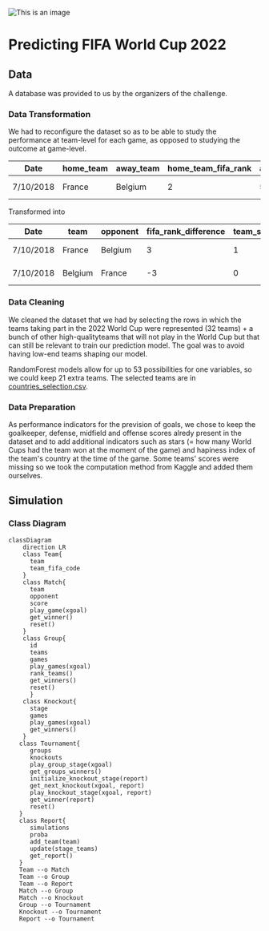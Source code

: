 ![This is an image](https://www.jumpdesign.co.uk/wp-content/uploads/2021/02/BANNER-LOGO.jpg)

# Predicting FIFA World Cup 2022

## Data

A database was provided to us by the organizers of the challenge.

### Data Transformation

We had to reconfigure the dataset so as to be able to study the performance at team-level for each game, as opposed to studying the outcome at game-level.

| Date      | home_team | away_team | home_team_fifa_rank | away_team_fifa_rank | home_team_score | away_team_score | tournament     | neutral_location |
| --------- | --------- | --------- | ------------------- | ------------------- | --------------- | --------------- | -------------- | ---------------- |
| 7/10/2018 | France    | Belgium   | 2                   | 5                   | 1               | 0               | FIFA World Cup | TRUE             |

Transformed into

| Date      | team    | opponent | fifa_rank_difference | team_score | tournament     | team_hosting | opponent_hosting |
| --------- | ------- | -------- | -------------------- | ---------- | -------------- | ------------ | ---------------- |
| 7/10/2018 | France  | Belgium  | 3                    | 1          | FIFA World Cup | False        | False            |
| 7/10/2018 | Belgium | France   | -3                   | 0          | FIFA World Cup | False        | False            |

### Data Cleaning

We cleaned the dataset that we had by selecting the rows in which the teams taking part in the 2022 World Cup were represented (32 teams) + a bunch of other high-qualityteams that will not play in the World Cup but that can still be relevant to train our prediction model. The goal was to avoid having low-end teams shaping our model.

RandomForest models allow for up to 53 possibilities for one variables, so we could keep 21 extra teams. The selected teams are in [countries_selection.csv](data-raw/countries_selection.csv).

### Data Preparation

As performance indicators for the prevision of goals, we chose to keep the goalkeeper, defense, midfield and offense scores alredy present in the dataset and to add additional indicators such as stars (= how many World Cups had the team won at the moment of the game) and hapiness index of the team's country at the time of the game. Some teams' scores were missing so we took the computation method from Kaggle and added them ourselves.

## Simulation

### Class Diagram

```mermaid
classDiagram
    direction LR
    class Team{
      team
      team_fifa_code
    }
    class Match{
      team
      opponent
      score
      play_game(xgoal)
      get_winner()
      reset()
    }
    class Group{
      id
      teams
      games
      play_games(xgoal)
      rank_teams()
      get_winners()
      reset()
      }
    class Knockout{
      stage
      games
      play_games(xgoal)
      get_winners()
    }
   class Tournament{
      groups
      knockouts
      play_group_stage(xgoal)
      get_groups_winners()
      initialize_knockout_stage(report)
      get_next_knockout(xgoal, report)
      play_knockout_stage(xgoal, report)
      get_winner(report)
      reset()
   }
   class Report{
      simulations
      proba
      add_team(team)
      update(stage_teams)
      get_report()
   }
   Team --o Match
   Team --o Group
   Team --o Report
   Match --o Group
   Match --o Knockout
   Group --o Tournament
   Knockout --o Tournament
   Report --o Tournament
```
